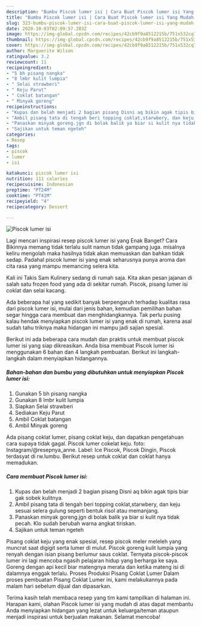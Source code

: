 ```yaml
---
description: "Bumbu Piscok lumer isi | Cara Buat Piscok lumer isi Yang Mudah Dan Praktis"
title: "Bumbu Piscok lumer isi | Cara Buat Piscok lumer isi Yang Mudah Dan Praktis"
slug: 323-bumbu-piscok-lumer-isi-cara-buat-piscok-lumer-isi-yang-mudah-dan-praktis
date: 2020-10-03T02:09:57.203Z
image: https://img-global.cpcdn.com/recipes/42cb9f9a8512215b/751x532cq70/piscok-lumer-isi-foto-resep-utama.jpg
thumbnail: https://img-global.cpcdn.com/recipes/42cb9f9a8512215b/751x532cq70/piscok-lumer-isi-foto-resep-utama.jpg
cover: https://img-global.cpcdn.com/recipes/42cb9f9a8512215b/751x532cq70/piscok-lumer-isi-foto-resep-utama.jpg
author: Marguerite Wilson
ratingvalue: 3.2
reviewcount: 11
recipeingredient:
- "5 bh pisang nangka"
- "8 lmbr kulit lumpia"
- " Selai strawberi"
- " Keju Parut"
- " Coklat batangan"
- " Minyak goreng"
recipeinstructions:
- "Kupas dan belah menjadi 2 bagian pisang Disni aq bikin agak tipis biar gak sobek kulitnya."
- "Ambil pisang tata di tengah beri topping coklat,starwbery, dan keju sesuai selera gulung seperti bentuk risol atau memanjang."
- "Panaskan minyak goreng.jgn di bolak balik ya biar si kulit nya tidak pecah. Klo sudah berubah warna angkat tiriskan."
- "Sajikan untuk teman ngeteh"
categories:
- Resep
tags:
- piscok
- lumer
- isi

katakunci: piscok lumer isi 
nutrition: 111 calories
recipecuisine: Indonesian
preptime: "PT24M"
cooktime: "PT41M"
recipeyield: "4"
recipecategory: Dessert

---
```



![Piscok lumer isi](https://img-global.cpcdn.com/recipes/42cb9f9a8512215b/751x532cq70/piscok-lumer-isi-foto-resep-utama.jpg)

Lagi mencari inspirasi resep piscok lumer isi yang Enak Banget? Cara Bikinnya memang tidak terlalu sulit namun tidak gampang juga. misalnya keliru mengolah maka hasilnya tidak akan memuaskan dan bahkan tidak sedap. Padahal piscok lumer isi yang enak seharusnya punya aroma dan cita rasa yang mampu memancing selera kita.

Kali ini Takis Sam Kulinery sedang di rumah saja. Kita akan pesan jajanan di salah satu frozen food yang ada di sekitar rumah. Piscok, pisang lumer isi coklat dan selai kacang.

Ada beberapa hal yang sedikit banyak berpengaruh terhadap kualitas rasa dari piscok lumer isi, mulai dari jenis bahan, kemudian pemilihan bahan segar hingga cara membuat dan menghidangkannya. Tak perlu pusing kalau hendak menyiapkan piscok lumer isi yang enak di rumah, karena asal sudah tahu triknya maka hidangan ini mampu jadi sajian spesial.


Berikut ini ada beberapa cara mudah dan praktis untuk membuat piscok lumer isi yang siap dikreasikan. Anda bisa membuat Piscok lumer isi menggunakan 6 bahan dan 4 langkah pembuatan. Berikut ini langkah-langkah dalam menyiapkan hidangannya.

<!--inarticleads1-->

##### Bahan-bahan dan bumbu yang dibutuhkan untuk menyiapkan Piscok lumer isi:

1. Gunakan 5 bh pisang nangka
1. Gunakan 8 lmbr kulit lumpia
1. Siapkan  Selai strawberi
1. Sediakan  Keju Parut
1. Ambil  Coklat batangan
1. Ambil  Minyak goreng


Ada pisang coklat lumer, pisang coklat keju, dan dapatkan pengetahuan cara supaya tidak gagal. Piscok lumer cokelat keju. foto: Instagram/@resepnya_anne. Label: Ice Piscok, Piscok Dingin, Piscok terdasyat di rw.lumbu. Berikut resep untuk coklat dan coklat hanya memadukan. 

<!--inarticleads2-->

##### Cara membuat Piscok lumer isi:

1. Kupas dan belah menjadi 2 bagian pisang Disni aq bikin agak tipis biar gak sobek kulitnya.
1. Ambil pisang tata di tengah beri topping coklat,starwbery, dan keju sesuai selera gulung seperti bentuk risol atau memanjang.
1. Panaskan minyak goreng.jgn di bolak balik ya biar si kulit nya tidak pecah. Klo sudah berubah warna angkat tiriskan.
1. Sajikan untuk teman ngeteh


Pisang coklat keju yang enak spesial, resep piscok meler meleleh yang muncrat saat digigit serta lumer di mulut. Piscok goreng kulit lumpia yang renyah dengan isian pisang berlumur saus coklat. Ternyata piscok-piscok lumer ini lagi mencoba ngasih pelajaran hidup yang berharga ke saya. Goreng dengan api kecil biar matengnya merata dan ketika mateng isi di dalamnya enggak terlalu. Proses Produksi Pisang Coklat Lumer Dalam proses pembuatan Pisang Coklat Lumer ini, kami melakukannya pada malam hari sebelum dijual dan dipasarkan. 

Terima kasih telah membaca resep yang tim kami tampilkan di halaman ini. Harapan kami, olahan Piscok lumer isi yang mudah di atas dapat membantu Anda menyiapkan hidangan yang lezat untuk keluarga/teman ataupun menjadi inspirasi untuk berjualan makanan. Selamat mencoba!
